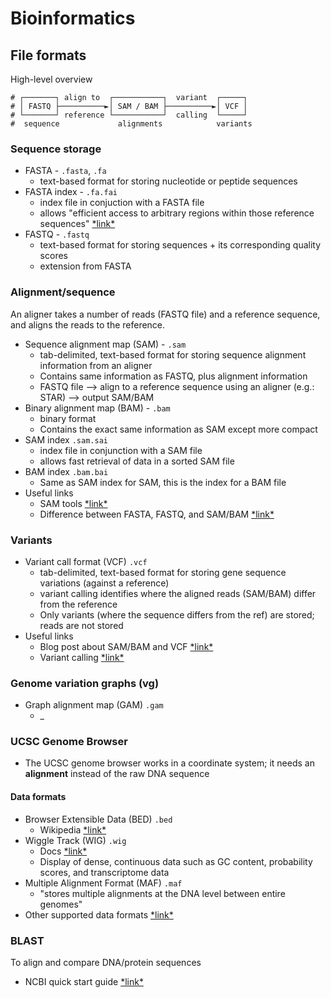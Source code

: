 # Bioinformatics


## File formats


High-level overview

```
# ┌───────┐ align to  ┌───────────┐  variant  ┌─────┐
# │ FASTQ ├──────────►│ SAM / BAM ├──────────►│ VCF │
# └───────┘ reference └───────────┘  calling  └─────┘
#  sequence             alignments            variants
```
<!-- https://tinyurl.com/d373myk5 -->


### Sequence storage

- FASTA - `.fasta`, `.fa`
    * text-based format for storing nucleotide or peptide sequences
- FASTA index - `.fa.fai`
    * index file in conjuction with a FASTA file
    * allows "efficient access to arbitrary regions within those reference sequences" [\*link\*](http://manpages.ubuntu.com/manpages/bionic/man5/faidx.5.html)
- FASTQ - `.fastq`
    * text-based format for storing sequences + its corresponding quality scores
    * extension from FASTA


### Alignment/sequence

An aligner takes a number of reads (FASTQ file) and a reference sequence, and aligns the reads to the reference.


- Sequence alignment map (SAM) - `.sam`
    * tab-delimited, text-based format for storing sequence alignment information from an aligner
    * Contains same information as FASTQ, plus alignment information
    * FASTQ file --> align to a reference sequence using an aligner (e.g.: STAR) --> output SAM/BAM
- Binary alignment map (BAM) - `.bam`
    * binary format
    * Contains the exact same information as SAM except more compact
- SAM index `.sam.sai`
    * index file in conjunction with a SAM file
    * allows fast retrieval of data in a sorted SAM file
- BAM index `.bam.bai`
    * Same as SAM index for SAM, this is the index for a BAM file
- Useful links
    * SAM tools [\*link\*](https://en.wikipedia.org/wiki/SAMtools)
    * Difference between FASTA, FASTQ, and SAM/BAM [\*link\*](https://bioinformatics.stackexchange.com/a/385)


### Variants

- Variant call format (VCF) `.vcf`
    * tab-delimited, text-based format for storing gene sequence variations (against a reference)
    * variant calling identifies where the aligned reads (SAM/BAM) differ from the reference
    * Only variants (where the sequence differs from the ref) are stored; reads are not stored
- Useful links
    * Blog post about SAM/BAM and VCF [\*link\*](https://kaushikghose.wordpress.com/2014/03/26/sam-bam-vcf-what/)
    * Variant calling [\*link\*](https://www.ebi.ac.uk/training/online/courses/human-genetic-variation-introduction/variant-identification-and-analysis/)


### Genome variation graphs (vg)

- Graph alignment map (GAM) `.gam`
    * _


### UCSC Genome Browser

<!-- BME 110 Spring 2021 -->
- The UCSC genome browser works in a coordinate system; it needs an **alignment** instead of the raw DNA sequence

#### Data formats

- Browser Extensible Data (BED) `.bed`
    * Wikipedia [\*link\*](https://en.wikipedia.org/wiki/BED_(file_format))
- Wiggle Track (WIG) `.wig`
    * Docs [\*link\*](https://genome.ucsc.edu/goldenPath/help/wiggle.html)
    * Display of dense, continuous data such as GC content, probability scores, and transcriptome data
- Multiple Alignment Format (MAF) `.maf`
    * "stores multiple alignments at the DNA level between entire genomes"
- Other supported data formats [\*link\*](https://genome.ucsc.edu/FAQ/FAQformat.html)


### BLAST

To align and compare DNA/protein sequences

- NCBI quick start guide [\*link\*](https://www.ncbi.nlm.nih.gov/books/NBK1734/)



